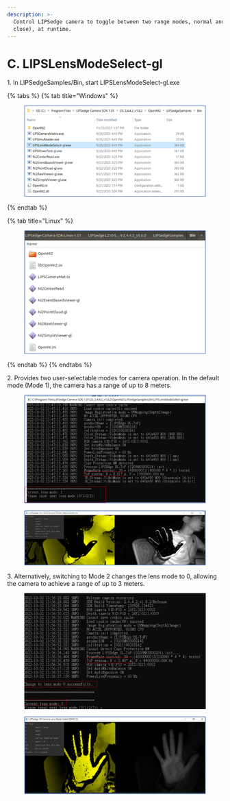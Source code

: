 ```yaml
---
description: >-
  Control LIPSedge camera to toggle between two range modes, normal and near(or
  close), at runtime.
---
```


# C. LIPSLensModeSelect-gl

1\. In LIPSedgeSamples/Bin, start LIPSLensModeSelect-gl.exe

{% tabs %}
{% tab title="Windows" %}
<figure><img src="../../.gitbook/assets/image (37) (3).png" alt=""><figcaption></figcaption></figure>
{% endtab %}

{% tab title="Linux" %}
<figure><img src="../../.gitbook/assets/image (10) (4).png" alt=""><figcaption></figcaption></figure>
{% endtab %}
{% endtabs %}

2\. Provides two user-selectable modes for camera operation. In the default mode (Mode 1), the camera has a range of up to 8 meters.

<figure><img src="../../.gitbook/assets/image (40) (2).png" alt=""><figcaption></figcaption></figure>

<figure><img src="../../.gitbook/assets/image (39) (2).png" alt=""><figcaption></figcaption></figure>

3\. Alternatively, switching to Mode 2 changes the lens mode to 0, allowing the camera to achieve a range of up to 3 meters.

<figure><img src="../../.gitbook/assets/image (44) (2).png" alt=""><figcaption></figcaption></figure>

<figure><img src="../../.gitbook/assets/image (45) (2).png" alt=""><figcaption></figcaption></figure>
